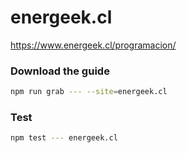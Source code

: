 # energeek.cl

https://www.energeek.cl/programacion/

### Download the guide

```sh
npm run grab --- --site=energeek.cl
```

### Test

```sh
npm test --- energeek.cl
```
